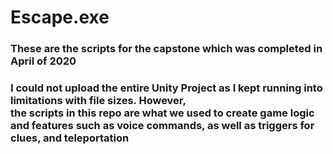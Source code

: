 # Escape.exe
<h3>These are the scripts for the capstone which was completed in April of 2020</h3>
<h3>I could not upload the entire Unity Project as I kept running into limitations with file sizes. However, <br />
the scripts in this repo are what we used to create game logic and features such as voice commands, as well as triggers for clues, and teleportation</h3>
